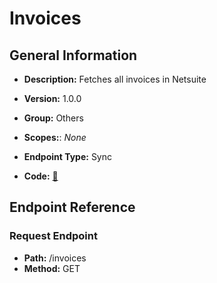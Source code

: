 # Invoices

## General Information

- **Description:** Fetches all invoices in Netsuite

- **Version:** 1.0.0
- **Group:** Others
- **Scopes:**: _None_
- **Endpoint Type:** Sync
- **Code:** [🔗](https://github.com/NangoHQ/integration-templates/tree/main/integrations/netsuite-tba/syncs/invoices.ts)

## Endpoint Reference

### Request Endpoint

- **Path:** /invoices
- **Method:** GET
